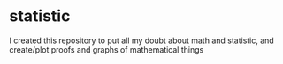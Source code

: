 # statistic

I created this repository to put all my doubt about math and statistic, and create/plot proofs and graphs of mathematical things
